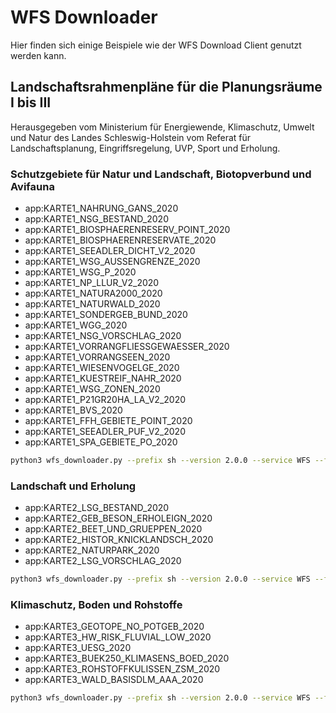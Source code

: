 # WFS Downloader

Hier finden sich einige Beispiele wie der WFS Download Client genutzt werden kann.



## Landschaftsrahmenpläne für die Planungsräume I bis III

Herausgegeben vom Ministerium für Energiewende, Klimaschutz, Umwelt und Natur des Landes Schleswig-Holstein vom Referat für Landschaftsplanung, Eingriffsregelung, UVP, Sport und Erholung.


### Schutzgebiete für Natur und Landschaft, Biotopverbund und Avifauna

- app:KARTE1_NAHRUNG_GANS_2020
- app:KARTE1_NSG_BESTAND_2020
- app:KARTE1_BIOSPHAERENRESERV_POINT_2020
- app:KARTE1_BIOSPHAERENRESERVATE_2020
- app:KARTE1_SEEADLER_DICHT_V2_2020
- app:KARTE1_WSG_AUSSENGRENZE_2020
- app:KARTE1_WSG_P_2020
- app:KARTE1_NP_LLUR_V2_2020
- app:KARTE1_NATURA2000_2020
- app:KARTE1_NATURWALD_2020
- app:KARTE1_SONDERGEB_BUND_2020
- app:KARTE1_WGG_2020
- app:KARTE1_NSG_VORSCHLAG_2020
- app:KARTE1_VORRANGFLIESSGEWAESSER_2020
- app:KARTE1_VORRANGSEEN_2020
- app:KARTE1_WIESENVOGELGE_2020
- app:KARTE1_KUESTREIF_NAHR_2020
- app:KARTE1_WSG_ZONEN_2020
- app:KARTE1_P21GR20HA_LA_V2_2020
- app:KARTE1_BVS_2020
- app:KARTE1_FFH_GEBIETE_POINT_2020
- app:KARTE1_SEEADLER_PUF_V2_2020
- app:KARTE1_SPA_GEBIETE_PO_2020

```sh
python3 wfs_downloader.py --prefix sh --version 2.0.0 --service WFS --format 'application/gml+xml; version=3.2' --from_crs EPSG:25832 --to_crs EPSG:4326 --url https://umweltgeodienste.schleswig-holstein.de/WFS_LRP_Karte1_2020
```


### Landschaft und Erholung

- app:KARTE2_LSG_BESTAND_2020
- app:KARTE2_GEB_BESON_ERHOLEIGN_2020
- app:KARTE2_BEET_UND_GRUEPPEN_2020
- app:KARTE2_HISTOR_KNICKLANDSCH_2020
- app:KARTE2_NATURPARK_2020
- app:KARTE2_LSG_VORSCHLAG_2020

```sh
python3 wfs_downloader.py --prefix sh --version 2.0.0 --service WFS --format 'application/gml+xml; version=3.2' --from_crs EPSG:25832 --to_crs EPSG:4326 --url https://umweltgeodienste.schleswig-holstein.de/WFS_LRP_Karte2_2020
```


### Klimaschutz, Boden und Rohstoffe

- app:KARTE3_GEOTOPE_NO_POTGEB_2020
- app:KARTE3_HW_RISK_FLUVIAL_LOW_2020
- app:KARTE3_UESG_2020
- app:KARTE3_BUEK250_KLIMASENS_BOED_2020
- app:KARTE3_ROHSTOFFKULISSEN_ZSM_2020
- app:KARTE3_WALD_BASISDLM_AAA_2020

```sh
python3 wfs_downloader.py --prefix sh --version 2.0.0 --service WFS --format 'application/gml+xml; version=3.2' --from_crs EPSG:25832 --to_crs EPSG:4326 --url https://umweltgeodienste.schleswig-holstein.de/WFS_LRP_Karte3_2020
```